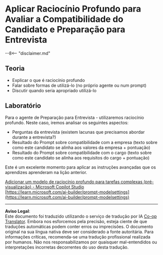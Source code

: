 <!--
CO_OP_TRANSLATOR_METADATA:
{
  "original_hash": "610b0181a64c306bc9a853fd974bc924",
  "translation_date": "2025-10-18T03:28:09+00:00",
  "source_file": "docs/operative-preview/09-deep-reasoning/README.md",
  "language_code": "pt"
}
-->
# Aplicar Raciocínio Profundo para Avaliar a Compatibilidade do Candidato e Preparação para Entrevista

--8<-- "disclaimer.md"

## Teoria

- Explicar o que é raciocínio profundo
- Falar sobre formas de utilizá-lo (no próprio agente ou num prompt)
- Discutir quando seria apropriado utilizá-lo

## Laboratório

Para o agente de Preparação para Entrevista - utilizaremos raciocínio profundo. Neste caso, iremos analisar os seguintes aspectos:

- Perguntas da entrevista (existem lacunas que precisamos abordar durante a entrevista?)
- Resultado do Prompt sobre compatibilidade com a empresa (texto sobre como este candidato se alinha aos valores da empresa + pontuação)
- Resultado do Prompt sobre compatibilidade com o cargo (texto sobre como este candidato se alinha aos requisitos do cargo + pontuação)

Este é um excelente momento para aplicar as instruções avançadas que os aprendizes aprenderam na lição anterior.

[Adicionar um modelo de raciocínio profundo para tarefas complexas (pré-visualização) - Microsoft Copilot Studio](https://learn.microsoft.com/microsoft-copilot-studio/authoring-reasoning-models)  
[https://learn.microsoft.com/ai-builder/prompt-modelsettings](https://learn.microsoft.com/ai-builder/prompt-modelsettings)

---

**Aviso Legal**:  
Este documento foi traduzido utilizando o serviço de tradução por IA [Co-op Translator](https://github.com/Azure/co-op-translator). Embora nos esforcemos pela precisão, esteja ciente de que traduções automáticas podem conter erros ou imprecisões. O documento original na sua língua nativa deve ser considerado a fonte autoritária. Para informações críticas, recomenda-se uma tradução profissional realizada por humanos. Não nos responsabilizamos por quaisquer mal-entendidos ou interpretações incorretas decorrentes do uso desta tradução.